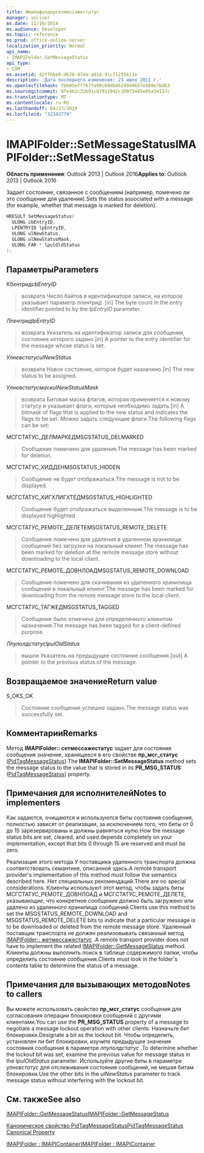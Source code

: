 ```yaml
---
title: Имапифолдерсетмессажестатус
manager: soliver
ms.date: 11/16/2014
ms.audience: Developer
ms.topic: reference
ms.prod: office-online-server
localization_priority: Normal
api_name:
- IMAPIFolder.SetMessageStatus
api_type:
- COM
ms.assetid: 42ffbbe0-d678-474a-a016-91c71255613e
description: 'Дата последнего изменения: 23 июля 2011 г.'
ms.openlocfilehash: fbb05efff67fa90c68db86249d4657e489e7bd63
ms.sourcegitcommit: 8fe462c32b91c87911942c188f3445e85a54137c
ms.translationtype: MT
ms.contentlocale: ru-RU
ms.lasthandoff: 04/23/2019
ms.locfileid: "32342779"
---
```

# <a name="imapifoldersetmessagestatus"></a><span data-ttu-id="11367-103">IMAPIFolder::SetMessageStatus</span><span class="sxs-lookup"><span data-stu-id="11367-103">IMAPIFolder::SetMessageStatus</span></span>

  
  
<span data-ttu-id="11367-104">**Область применения**: Outlook 2013 | Outlook 2016</span><span class="sxs-lookup"><span data-stu-id="11367-104">**Applies to**: Outlook 2013 | Outlook 2016</span></span> 
  
<span data-ttu-id="11367-105">Задает состояние, связанное с сообщением (например, помечено ли это сообщение для удаления).</span><span class="sxs-lookup"><span data-stu-id="11367-105">Sets the status associated with a message (for example, whether that message is marked for deletion).</span></span>
  
```cpp
HRESULT SetMessageStatus(
  ULONG cbEntryID,
  LPENTRYID lpEntryID,
  ULONG ulNewStatus,
  ULONG ulNewStatusMask,
  ULONG FAR * lpulOldStatus
);
```

## <a name="parameters"></a><span data-ttu-id="11367-106">Параметры</span><span class="sxs-lookup"><span data-stu-id="11367-106">Parameters</span></span>

 <span data-ttu-id="11367-107">_Кбентрид_</span><span class="sxs-lookup"><span data-stu-id="11367-107">_cbEntryID_</span></span>
  
> <span data-ttu-id="11367-108">возврата Число байтов в идентификаторе записи, на которое указывает параметр _лпентрид_ .</span><span class="sxs-lookup"><span data-stu-id="11367-108">[in] The byte count in the entry identifier pointed to by the  _lpEntryID_ parameter.</span></span> 
    
 <span data-ttu-id="11367-109">_Лпентрид_</span><span class="sxs-lookup"><span data-stu-id="11367-109">_lpEntryID_</span></span>
  
> <span data-ttu-id="11367-110">возврата Указатель на идентификатор записи для сообщения, состояние которого задано.</span><span class="sxs-lookup"><span data-stu-id="11367-110">[in] A pointer to the entry identifier for the message whose status is set.</span></span>
    
 <span data-ttu-id="11367-111">_Улневстатус_</span><span class="sxs-lookup"><span data-stu-id="11367-111">_ulNewStatus_</span></span>
  
> <span data-ttu-id="11367-112">возврата Новое состояние, которое будет назначено.</span><span class="sxs-lookup"><span data-stu-id="11367-112">[in] The new status to be assigned.</span></span> 
    
 <span data-ttu-id="11367-113">_Улневстатусмаск_</span><span class="sxs-lookup"><span data-stu-id="11367-113">_ulNewStatusMask_</span></span>
  
> <span data-ttu-id="11367-114">возврата Битовая маска флагов, которая применяется к новому статусу и указывает флаги, которые необходимо задать.</span><span class="sxs-lookup"><span data-stu-id="11367-114">[in] A bitmask of flags that is applied to the new status and indicates the flags to be set.</span></span> <span data-ttu-id="11367-115">Можно задать следующие флаги:</span><span class="sxs-lookup"><span data-stu-id="11367-115">The following flags can be set:</span></span>
    
<span data-ttu-id="11367-116">МСГСТАТУС_ДЕЛМАРКЕД</span><span class="sxs-lookup"><span data-stu-id="11367-116">MSGSTATUS_DELMARKED</span></span> 
  
> <span data-ttu-id="11367-117">Сообщение помечено для удаления.</span><span class="sxs-lookup"><span data-stu-id="11367-117">The message has been marked for deletion.</span></span>
    
<span data-ttu-id="11367-118">МСГСТАТУС_ХИДДЕН</span><span class="sxs-lookup"><span data-stu-id="11367-118">MSGSTATUS_HIDDEN</span></span> 
  
> <span data-ttu-id="11367-119">Сообщение не будет отображаться.</span><span class="sxs-lookup"><span data-stu-id="11367-119">The message is not to be displayed.</span></span>
    
<span data-ttu-id="11367-120">МСГСТАТУС_ХИГХЛИГХТЕД</span><span class="sxs-lookup"><span data-stu-id="11367-120">MSGSTATUS_HIGHLIGHTED</span></span> 
  
> <span data-ttu-id="11367-121">Сообщение будет отображаться выделенным.</span><span class="sxs-lookup"><span data-stu-id="11367-121">The message is to be displayed highlighted.</span></span>
    
<span data-ttu-id="11367-122">МСГСТАТУС_РЕМОТЕ_ДЕЛЕТЕ</span><span class="sxs-lookup"><span data-stu-id="11367-122">MSGSTATUS_REMOTE_DELETE</span></span> 
  
> <span data-ttu-id="11367-123">Сообщение помечено для удаления в удаленном хранилище сообщений без загрузки на локальный клиент.</span><span class="sxs-lookup"><span data-stu-id="11367-123">The message has been marked for deletion at the remote message store without downloading to the local client.</span></span>
    
<span data-ttu-id="11367-124">МСГСТАТУС_РЕМОТЕ_ДОВНЛОАД</span><span class="sxs-lookup"><span data-stu-id="11367-124">MSGSTATUS_REMOTE_DOWNLOAD</span></span> 
  
> <span data-ttu-id="11367-125">Сообщение помечено для скачивания из удаленного хранилища сообщений в локальный клиент.</span><span class="sxs-lookup"><span data-stu-id="11367-125">The message has been marked for downloading from the remote message store to the local client.</span></span>
    
<span data-ttu-id="11367-126">МСГСТАТУС_ТАГЖЕД</span><span class="sxs-lookup"><span data-stu-id="11367-126">MSGSTATUS_TAGGED</span></span> 
  
> <span data-ttu-id="11367-127">Сообщение было отмечено для определенного клиентом назначения.</span><span class="sxs-lookup"><span data-stu-id="11367-127">The message has been tagged for a client-defined purpose.</span></span>
    
 <span data-ttu-id="11367-128">_Лпулолдстатус_</span><span class="sxs-lookup"><span data-stu-id="11367-128">_lpulOldStatus_</span></span>
  
> <span data-ttu-id="11367-129">вышли Указатель на предыдущее состояние сообщения.</span><span class="sxs-lookup"><span data-stu-id="11367-129">[out] A pointer to the previous status of the message.</span></span>
    
## <a name="return-value"></a><span data-ttu-id="11367-130">Возвращаемое значение</span><span class="sxs-lookup"><span data-stu-id="11367-130">Return value</span></span>

<span data-ttu-id="11367-131">S_OK</span><span class="sxs-lookup"><span data-stu-id="11367-131">S_OK</span></span> 
  
> <span data-ttu-id="11367-132">Состояние сообщения успешно задано.</span><span class="sxs-lookup"><span data-stu-id="11367-132">The message status was successfully set.</span></span>
    
## <a name="remarks"></a><span data-ttu-id="11367-133">Комментарии</span><span class="sxs-lookup"><span data-stu-id="11367-133">Remarks</span></span>

<span data-ttu-id="11367-134">Метод **IMAPIFolder:: сетмессажестатус** задает для состояния сообщения значение, хранящееся в его свойстве **пр_мсг_статус** ([PidTagMessageStatus](pidtagmessagestatus-canonical-property.md)).</span><span class="sxs-lookup"><span data-stu-id="11367-134">The **IMAPIFolder::SetMessageStatus** method sets the message status to the value that is stored in its **PR_MSG_STATUS** ([PidTagMessageStatus](pidtagmessagestatus-canonical-property.md)) property.</span></span> 
  
## <a name="notes-to-implementers"></a><span data-ttu-id="11367-135">Примечания для исполнителей</span><span class="sxs-lookup"><span data-stu-id="11367-135">Notes to implementers</span></span>

<span data-ttu-id="11367-136">Как задаются, очищаются и используются биты состояния сообщения, полностью зависят от реализации, за исключением того, что биты от 0 до 15 зарезервированы и должны равняться нулю.</span><span class="sxs-lookup"><span data-stu-id="11367-136">How the message status bits are set, cleared, and used depends completely on your implementation, except that bits 0 through 15 are reserved and must be zero.</span></span> 
  
<span data-ttu-id="11367-137">Реализация этого метода У поставщика удаленного транспорта должна соответствовать семантике, описанной здесь.</span><span class="sxs-lookup"><span data-stu-id="11367-137">A remote transport provider's implementation of this method must follow the semantics described here.</span></span> <span data-ttu-id="11367-138">Нет специальных рекомендаций.</span><span class="sxs-lookup"><span data-stu-id="11367-138">There are no special considerations.</span></span> <span data-ttu-id="11367-139">Клиенты используют этот метод, чтобы задать биты МСГСТАТУС_РЕМОТЕ_ДОВНЛОАД и МСГСТАТУС_РЕМОТЕ_ДЕЛЕТЕ, указывающие, что конкретное сообщение должно быть загружено или удалено из удаленного хранилища сообщений.</span><span class="sxs-lookup"><span data-stu-id="11367-139">Clients use this method to set the MSGSTATUS_REMOTE_DOWNLOAD and MSGSTATUS_REMOTE_DELETE bits to indicate that a particular message is to be downloaded or deleted from the remote message store.</span></span> <span data-ttu-id="11367-140">Удаленный поставщик транспорта не должен реализовывать связанный метод [IMAPIFolder:: жетмессажестатус](imapifolder-getmessagestatus.md) .</span><span class="sxs-lookup"><span data-stu-id="11367-140">A remote transport provider does not have to implement the related [IMAPIFolder::GetMessageStatus](imapifolder-getmessagestatus.md) method.</span></span> <span data-ttu-id="11367-141">Клиенты должны выполнить поиск в таблице содержимого папки, чтобы определить состояние сообщения.</span><span class="sxs-lookup"><span data-stu-id="11367-141">Clients must look in the folder's contents table to determine the status of a message.</span></span> 
  
## <a name="notes-to-callers"></a><span data-ttu-id="11367-142">Примечания для вызывающих методов</span><span class="sxs-lookup"><span data-stu-id="11367-142">Notes to callers</span></span>

<span data-ttu-id="11367-143">Вы можете использовать свойство **пр_мсг_статус** сообщения для согласования операции блокировки сообщений с другими клиентами.</span><span class="sxs-lookup"><span data-stu-id="11367-143">You can use the **PR_MSG_STATUS** property of a message to negotiate a message lockout operation with other clients.</span></span> <span data-ttu-id="11367-144">Назначьте бит блокировки.</span><span class="sxs-lookup"><span data-stu-id="11367-144">Designate a bit as the lockout bit.</span></span> <span data-ttu-id="11367-145">Чтобы определить, установлен ли бит блокировки, изучите предыдущее значение состояния сообщения в параметре _лпулолдстатус_ .</span><span class="sxs-lookup"><span data-stu-id="11367-145">To determine whether the lockout bit was set, examine the previous value for message status in the  _lpulOldStatus_ parameter.</span></span> <span data-ttu-id="11367-146">Используйте другие биты в параметре _улневстатус_ для отслеживания состояния сообщений, не мешая битам блокировки.</span><span class="sxs-lookup"><span data-stu-id="11367-146">Use the other bits in the  _ulNewStatus_ parameter to track message status without interfering with the lockout bit.</span></span> 
  
## <a name="see-also"></a><span data-ttu-id="11367-147">См. также</span><span class="sxs-lookup"><span data-stu-id="11367-147">See also</span></span>



[<span data-ttu-id="11367-148">IMAPIFolder::GetMessageStatus</span><span class="sxs-lookup"><span data-stu-id="11367-148">IMAPIFolder::GetMessageStatus</span></span>](imapifolder-getmessagestatus.md)
  
[<span data-ttu-id="11367-149">Каноническое свойство PidTagMessageStatus</span><span class="sxs-lookup"><span data-stu-id="11367-149">PidTagMessageStatus Canonical Property</span></span>](pidtagmessagestatus-canonical-property.md)
  
[<span data-ttu-id="11367-150">IMAPIFolder : IMAPIContainer</span><span class="sxs-lookup"><span data-stu-id="11367-150">IMAPIFolder : IMAPIContainer</span></span>](imapifolderimapicontainer.md)

